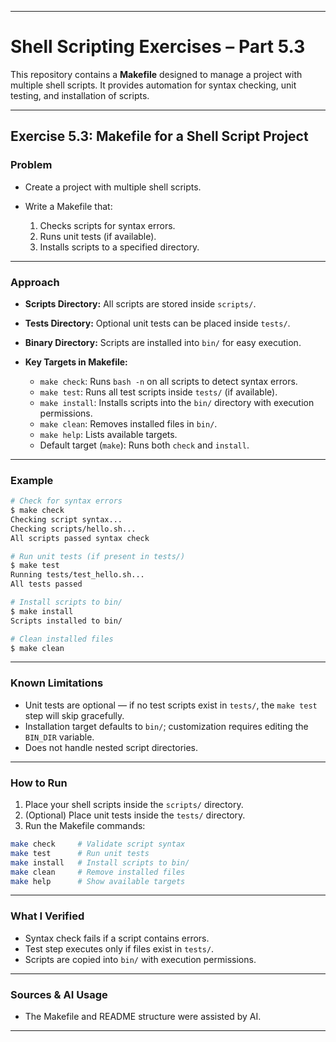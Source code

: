 
---

# Shell Scripting Exercises – Part 5.3

This repository contains a **Makefile** designed to manage a project with multiple shell scripts. It provides automation for syntax checking, unit testing, and installation of scripts.

---

## Exercise 5.3: Makefile for a Shell Script Project

### Problem

* Create a project with multiple shell scripts.
* Write a Makefile that:

  1. Checks scripts for syntax errors.
  2. Runs unit tests (if available).
  3. Installs scripts to a specified directory.

---

### Approach

* **Scripts Directory:** All scripts are stored inside `scripts/`.
* **Tests Directory:** Optional unit tests can be placed inside `tests/`.
* **Binary Directory:** Scripts are installed into `bin/` for easy execution.
* **Key Targets in Makefile:**

  * `make check`: Runs `bash -n` on all scripts to detect syntax errors.
  * `make test`: Runs all test scripts inside `tests/` (if available).
  * `make install`: Installs scripts into the `bin/` directory with execution permissions.
  * `make clean`: Removes installed files in `bin/`.
  * `make help`: Lists available targets.
  * Default target (`make`): Runs both `check` and `install`.

---

### Example

```bash
# Check for syntax errors
$ make check
Checking script syntax...
Checking scripts/hello.sh...
All scripts passed syntax check

# Run unit tests (if present in tests/)
$ make test
Running tests/test_hello.sh...
All tests passed

# Install scripts to bin/
$ make install
Scripts installed to bin/

# Clean installed files
$ make clean
```

---

### Known Limitations

* Unit tests are optional — if no test scripts exist in `tests/`, the `make test` step will skip gracefully.
* Installation target defaults to `bin/`; customization requires editing the `BIN_DIR` variable.
* Does not handle nested script directories.

---

### How to Run

1. Place your shell scripts inside the `scripts/` directory.
2. (Optional) Place unit tests inside the `tests/` directory.
3. Run the Makefile commands:

```bash
make check     # Validate script syntax
make test      # Run unit tests
make install   # Install scripts to bin/
make clean     # Remove installed files
make help      # Show available targets
```

---

### What I Verified

* Syntax check fails if a script contains errors.
* Test step executes only if files exist in `tests/`.
* Scripts are copied into `bin/` with execution permissions.

---

### Sources & AI Usage

* The Makefile and README structure were assisted by AI.

---
